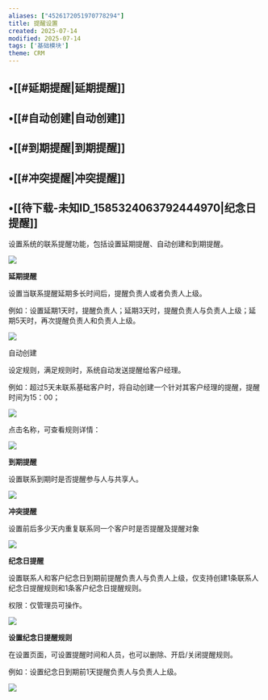 ```yaml
---
aliases: ["4526172051970778294"]
title: 提醒设置
created: 2025-07-14
modified: 2025-07-14
tags: ['基础模块']
theme: CRM
---
```


## •[[#延期提醒|延期提醒]]

## •[[#自动创建|自动创建]]

## •[[#到期提醒|到期提醒]]

## •[[#冲突提醒|冲突提醒]]

## •[[待下载-未知ID_1585324063792444970|纪念日提醒]]

设置系统的联系提醒功能，包括设置延期提醒、自动创建和到期提醒。

![](https://myhelpdoc.oss-cn-heyuan.aliyuncs.com/mdimages/f778a0d3dcdbc99fb092485770166fa3.jpg)

**延期提醒**

设置当联系提醒延期多长时间后，提醒负责人或者负责人上级。

例如：设置延期1天时，提醒负责人；延期3天时，提醒负责人与负责人上级；延期5天时，再次提醒负责人和负责人上级。

![](https://myhelpdoc.oss-cn-heyuan.aliyuncs.com/mdimages/663acc75ee4b577c872c515fb7417c24.jpg)

自动创建

设定规则，满足规则时，系统自动发送提醒给客户经理。

例如：超过5天未联系基础客户时，将自动创建一个针对其客户经理的提醒，提醒时间为15：00；

![](https://myhelpdoc.oss-cn-heyuan.aliyuncs.com/mdimages/f72a092d3abd7a149f8c388b75c7ba64.jpg)

点击名称，可查看规则详情：

![](https://myhelpdoc.oss-cn-heyuan.aliyuncs.com/mdimages/7a4572d3e0eaf5de8efb976a4755a636.jpg)

**到期提醒**

设置联系到期时是否提醒参与人与共享人。

![](https://myhelpdoc.oss-cn-heyuan.aliyuncs.com/mdimages/e81ecb00260b6ad0989003c6cdec2383.jpg)

**冲突提醒**

设置前后多少天内重复联系同一个客户时是否提醒及提醒对象

![](https://myhelpdoc.oss-cn-heyuan.aliyuncs.com/mdimages/48aff4dc2a38d8a5ad6d5d80574af082.jpg)

**纪念日提醒**

设置联系人和客户纪念日到期前提醒负责人与负责人上级，仅支持创建1条联系人纪念日提醒规则和1条客户纪念日提醒规则。

权限：仅管理员可操作。

![](https://myhelpdoc.oss-cn-heyuan.aliyuncs.com/mdimages/c59d1ae99c471fab809d16af26190232.jpg)

**设置纪念日提醒规则**

在设置页面，可设置提醒时间和人员，也可以删除、开启/关闭提醒规则。

例如：设置纪念日到期前1天提醒负责人与负责人上级。

![](https://myhelpdoc.oss-cn-heyuan.aliyuncs.com/mdimages/f13f1170b65204d122441fe43919caab.jpg)

